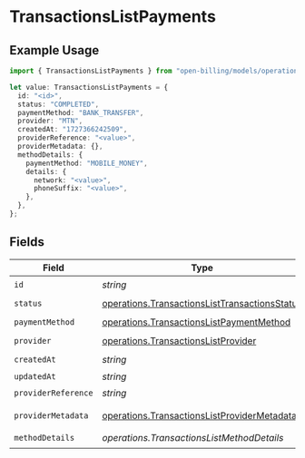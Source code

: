 # TransactionsListPayments

## Example Usage

```typescript
import { TransactionsListPayments } from "open-billing/models/operations";

let value: TransactionsListPayments = {
  id: "<id>",
  status: "COMPLETED",
  paymentMethod: "BANK_TRANSFER",
  provider: "MTN",
  createdAt: "1727366242509",
  providerReference: "<value>",
  providerMetadata: {},
  methodDetails: {
    paymentMethod: "MOBILE_MONEY",
    details: {
      network: "<value>",
      phoneSuffix: "<value>",
    },
  },
};
```

## Fields

| Field                                                                                                          | Type                                                                                                           | Required                                                                                                       | Description                                                                                                    |
| -------------------------------------------------------------------------------------------------------------- | -------------------------------------------------------------------------------------------------------------- | -------------------------------------------------------------------------------------------------------------- | -------------------------------------------------------------------------------------------------------------- |
| `id`                                                                                                           | *string*                                                                                                       | :heavy_check_mark:                                                                                             | N/A                                                                                                            |
| `status`                                                                                                       | [operations.TransactionsListTransactionsStatus](../../models/operations/transactionslisttransactionsstatus.md) | :heavy_check_mark:                                                                                             | N/A                                                                                                            |
| `paymentMethod`                                                                                                | [operations.TransactionsListPaymentMethod](../../models/operations/transactionslistpaymentmethod.md)           | :heavy_check_mark:                                                                                             | N/A                                                                                                            |
| `provider`                                                                                                     | [operations.TransactionsListProvider](../../models/operations/transactionslistprovider.md)                     | :heavy_check_mark:                                                                                             | N/A                                                                                                            |
| `createdAt`                                                                                                    | *string*                                                                                                       | :heavy_check_mark:                                                                                             | N/A                                                                                                            |
| `updatedAt`                                                                                                    | *string*                                                                                                       | :heavy_minus_sign:                                                                                             | N/A                                                                                                            |
| `providerReference`                                                                                            | *string*                                                                                                       | :heavy_check_mark:                                                                                             | N/A                                                                                                            |
| `providerMetadata`                                                                                             | [operations.TransactionsListProviderMetadata](../../models/operations/transactionslistprovidermetadata.md)     | :heavy_check_mark:                                                                                             | Any valid JSON value                                                                                           |
| `methodDetails`                                                                                                | *operations.TransactionsListMethodDetails*                                                                     | :heavy_check_mark:                                                                                             | N/A                                                                                                            |
